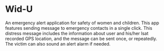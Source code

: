 # Wid-U
An emergency alert application for safety of women and children. This app features sending message to emergency contacts in a single click. This distress message includes the information about user and his/her lsat recorded GPS location, and the message can be sent once, or repeatedly. The victim can also sound an alert alarm if needed.
